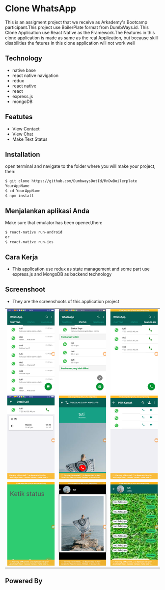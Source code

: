 # Clone WhatsApp
This is an assigment project that we receive as Arkademy's Bootcamp participant.This project use BoilerPlate format from DumbWays.id. This Clone Application use React Native as the Framework.The Features in this clone application is made as same as the real Application, but because skill disabilities the fetures in this clone application will not work well


## Technology

- native base
- react native navigation
- redux
- react native
- react
- express.js
- mongoDB

## Featutes

- View Contact
- View Chat
- Make Text Status

## Installation

open terminal and navigate to the folder where you will make your project, then:
```
$ git clone https://github.com/DumbwaysDotId/RnDwBoilerplate YourAppName
$ cd YourAppName
$ npm install
```

## Menjalankan aplikasi Anda

Make sure that emulator has been opened,then:
```
$ react-native run-android
or
$ react-native run-ios
```

## Cara Kerja

- This application use redux  as state management and some part use express.js and MongoDB as backend technology

## Screenshoot
- They are the screenshoots of this application project

|            |            |          |
|------------|------------|----------|
|<img src="https://github.com/HandiSutriyan/CloneWhatsApp/blob/master/Screenshot_2018-06-07-14-16-25-45.png" >|<img src="https://github.com/HandiSutriyan/CloneWhatsApp/blob/master/Screenshot_2018-06-07-14-16-29-31.png" >|<img src="https://github.com/HandiSutriyan/CloneWhatsApp/blob/master/Screenshot_2018-06-07-14-16-32-84.png" >|
|<img src="https://github.com/HandiSutriyan/CloneWhatsApp/blob/master/Screenshot_2018-06-07-14-16-37-84.png" >|<img src="https://github.com/HandiSutriyan/CloneWhatsApp/blob/master/Screenshot_2018-06-07-14-16-43-90.png" >|<img src="https://github.com/HandiSutriyan/CloneWhatsApp/blob/master/Screenshot_2018-06-07-14-16-48-84.png" >|
|<img src="https://github.com/HandiSutriyan/CloneWhatsApp/blob/master/Screenshot_2018-06-07-14-16-56-21.png">|<img src="https://github.com/HandiSutriyan/CloneWhatsApp/blob/master/Screenshot_2018-06-07-14-17-01-32.png" >|<img src="https://github.com/HandiSutriyan/CloneWhatsApp/blob/master/Screenshot_2018-06-07-14-17-11-07.png" >



## Powered By
